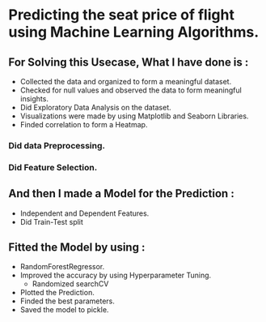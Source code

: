 # Predicting the seat price of flight using Machine Learning Algorithms.

## For Solving this Usecase, What I have done is :

- Collected the data and organized to form a meaningful dataset.
- Checked for null values and observed the data to form meaningful insights.
- Did Exploratory Data Analysis on the dataset.
- Visualizations were made by using Matplotlib and Seaborn Libraries.
- Finded correlation to form a Heatmap.

### Did data Preprocessing.
### Did Feature Selection.

## And then I made a Model for the Prediction :
- Independent and Dependent Features.
- Did Train-Test split


## Fitted the Model by using :
- RandomForestRegressor.
- Improved the accuracy by using Hyperparameter Tuning.
  - Randomized searchCV
- Plotted the Prediction.
- Finded the best parameters.
- Saved the model to pickle.
